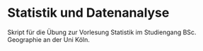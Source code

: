 # Statistik und Datenanalyse
Skript für die Übung zur Vorlesung Statistik im Studiengang BSc. Geographie an der Uni Köln.
